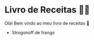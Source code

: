# Livro de Receitas :man_cook: 

Olá! Bem vindo ao meu livro de receitas :call_me_hand:

- Strogonoff de frango